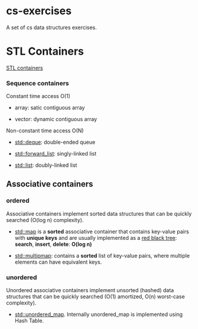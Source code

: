 # cs-exercises
A set of cs data structures exercises.

# STL Containers
[STL containers](http://www.cplusplus.com/reference/stl/)

### Sequence containers

Constant time access O(1)

* array: satic contiguous array  

* vector: dynamic contiguous array 

Non-constant time access O(N)

* [std::deque](http://www.cplusplus.com/reference/deque/deque/): double-ended queue 

* [std::forward_list](http://en.cppreference.com/w/cpp/container/forward_list): singly-linked list

* [std::list](http://en.cppreference.com/w/cpp/container/list): doubly-linked list 


## Associative containers

### **ordered**

Associative containers implement sorted data structures that can be quickly searched (O(log n) complexity).

* [std::map](http://en.cppreference.com/w/cpp/container/map)  is a **sorted** associative container that contains key-value pairs with **unique keys** and are usually implemented as a [red black tree](https://en.wikipedia.org/wiki/Red%E2%80%93black_tree): **search**, **insert**, **delete**: **O(log n)**

* [std::multipmap](http://en.cppreference.com/w/cpp/container/multimap): contains a **sorted** list of key-value pairs, 
where multiple elements can have equivalent keys.

### **unordered**

Unordered associative containers implement unsorted (hashed) data structures that can be quickly searched (O(1) amortized, O(n) worst-case complexity).

* [std::unordered_map](http://www.cplusplus.com/reference/unordered_map/unordered_map/). Internally unordered_map is implemented using Hash Table.
